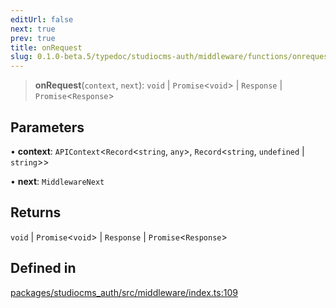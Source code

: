 ```yaml
---
editUrl: false
next: true
prev: true
title: onRequest
slug: 0.1.0-beta.5/typedoc/studiocms-auth/middleware/functions/onrequest
---
```


> **onRequest**(`context`, `next`): `void` | `Promise`\<`void`> | `Response` | `Promise`\<`Response`>

## Parameters

• **context**: `APIContext`\<`Record`\<`string`, `any`>, `Record`\<`string`, `undefined` | `string`>>

• **next**: `MiddlewareNext`

## Returns

`void` | `Promise`\<`void`> | `Response` | `Promise`\<`Response`>

## Defined in

[packages/studiocms\_auth/src/middleware/index.ts:109](https://github.com/astrolicious/studiocms/tree/main/packages/studiocms_auth/src/middleware/index.ts#L109)
